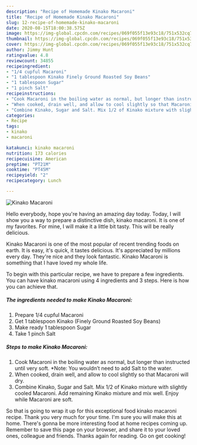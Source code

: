 ```yaml
---
description: "Recipe of Homemade Kinako Macaroni"
title: "Recipe of Homemade Kinako Macaroni"
slug: 12-recipe-of-homemade-kinako-macaroni
date: 2020-08-15T18:00:38.575Z
image: https://img-global.cpcdn.com/recipes/069f055f13e93c18/751x532cq70/kinako-macaroni-recipe-main-photo.jpg
thumbnail: https://img-global.cpcdn.com/recipes/069f055f13e93c18/751x532cq70/kinako-macaroni-recipe-main-photo.jpg
cover: https://img-global.cpcdn.com/recipes/069f055f13e93c18/751x532cq70/kinako-macaroni-recipe-main-photo.jpg
author: Jimmy Hunt
ratingvalue: 4.8
reviewcount: 34855
recipeingredient:
- "1/4 cupful Macaroni"
- "1 tablespoon Kinako Finely Ground Roasted Soy Beans"
- "1 tablespoon Sugar"
- "1 pinch Salt"
recipeinstructions:
- "Cook Macaroni in the boiling water as normal, but longer than instructed until very soft. *Note: You wouldn’t need to add Salt to the water."
- "When cooked, drain well, and allow to cool slightly so that Macaroni will dry."
- "Combine Kinako, Sugar and Salt. Mix 1/2 of Kinako mixture with slightly cooled Macaroni. Add remaining Kinako mixture and mix well. Enjoy while Macaroni are soft."
categories:
- Recipe
tags:
- kinako
- macaroni

katakunci: kinako macaroni 
nutrition: 173 calories
recipecuisine: American
preptime: "PT21M"
cooktime: "PT45M"
recipeyield: "2"
recipecategory: Lunch

---
```



![Kinako Macaroni](https://img-global.cpcdn.com/recipes/069f055f13e93c18/751x532cq70/kinako-macaroni-recipe-main-photo.jpg)

Hello everybody, hope you're having an amazing day today. Today, I will show you a way to prepare a distinctive dish, kinako macaroni. It is one of my favorites. For mine, I will make it a little bit tasty. This will be really delicious.

Kinako Macaroni is one of the most popular of recent trending foods on earth. It is easy, it's quick, it tastes delicious. It's appreciated by millions every day. They're nice and they look fantastic. Kinako Macaroni is something that I have loved my whole life.




To begin with this particular recipe, we have to prepare a few ingredients. You can have kinako macaroni using 4 ingredients and 3 steps. Here is how you can achieve that.

<!--inarticleads1-->

##### The ingredients needed to make Kinako Macaroni:

1. Prepare 1/4 cupful Macaroni
1. Get 1 tablespoon Kinako (Finely Ground Roasted Soy Beans)
1. Make ready 1 tablespoon Sugar
1. Take 1 pinch Salt




<!--inarticleads2-->

##### Steps to make Kinako Macaroni:

1. Cook Macaroni in the boiling water as normal, but longer than instructed until very soft. *Note: You wouldn’t need to add Salt to the water.
1. When cooked, drain well, and allow to cool slightly so that Macaroni will dry.
1. Combine Kinako, Sugar and Salt. Mix 1/2 of Kinako mixture with slightly cooled Macaroni. Add remaining Kinako mixture and mix well. Enjoy while Macaroni are soft.




So that is going to wrap it up for this exceptional food kinako macaroni recipe. Thank you very much for your time. I'm sure you will make this at home. There's gonna be more interesting food at home recipes coming up. Remember to save this page on your browser, and share it to your loved ones, colleague and friends. Thanks again for reading. Go on get cooking!
